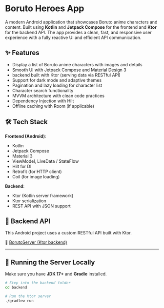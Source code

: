 # Boruto Heroes App

A modern Android application that showcases Boruto anime characters and content. Built using **Kotlin** and **Jetpack Compose** for the frontend and **Ktor** for the backend API. The app provides a clean, fast, and responsive user experience with a fully reactive UI and efficient API communication.


## ✨ Features

- Display a list of Boruto anime characters with images and details
- Smooth UI with Jetpack Compose and Material Design 3
- backend built with Ktor (serving data via RESTful API)
- Support for dark mode and adaptive themes
- Pagination and lazy loading for character list
- Character search functionality
- MVVM architecture with clean code practices
- Dependency Injection with Hilt
- Offline caching with Room (if applicable)

## 🛠️ Tech Stack

**Frontend (Android)**:
- Kotlin
- Jetpack Compose
- Material 3
- ViewModel, LiveData / StateFlow
- Hilt for DI
- Retrofit (for HTTP client)
- Coil (for image loading)

**Backend**:
- Ktor (Kotlin server framework)
- Ktor serialization
- REST API with JSON support

## 📡 Backend API

This Android project uses a custom RESTful API built with Ktor.

🔗 [BorutoServer (Ktor backend)](https://github.com/Heroid-Dev/BorutoServer)

---
## 🚀 Running the Server Locally

Make sure you have **JDK 17+** and **Gradle** installed.

```bash
# Step into the backend folder
cd backend

# Run the Ktor server
./gradlew run
